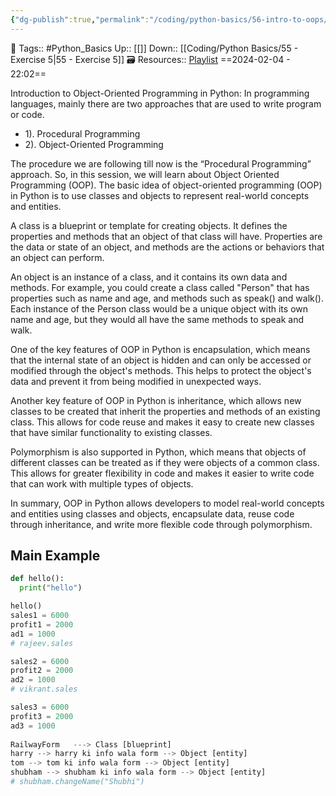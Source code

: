 ```yaml
---
{"dg-publish":true,"permalink":"/coding/python-basics/56-intro-to-oops/","dgPassFrontmatter":true,"noteIcon":"3","created":"2024-02-04T22:02:05.410+05:30","updated":"2024-02-04T22:19:38.068+05:30"}
---
```


🧶 Tags:: #Python_Basics 
Up:: [[]]
Down:: [[Coding/Python Basics/55 - Exercise 5\|55 - Exercise 5]]
🗃 Resources:: [Playlist](https://www.youtube.com/playlist?list=PLu0W_9lII9agwh1XjRt242xIpHhPT2llg)
==2024-02-04 - 22:02==

Introduction to Object-Oriented Programming in Python: In programming languages, mainly there are two approaches that are used to write program or code.
- 1). Procedural Programming
- 2). Object-Oriented Programming

The procedure we are following till now is the “Procedural Programming” approach. So, in this session, we will learn about Object Oriented Programming (OOP). The basic idea of object-oriented programming (OOP) in Python is to use classes and objects to represent real-world concepts and entities.

A class is a blueprint or template for creating objects. It defines the properties and methods that an object of that class will have. Properties are the data or state of an object, and methods are the actions or behaviors that an object can perform.

An object is an instance of a class, and it contains its own data and methods. For example, you could create a class called "Person" that has properties such as name and age, and methods such as speak() and walk(). Each instance of the Person class would be a unique object with its own name and age, but they would all have the same methods to speak and walk.

One of the key features of OOP in Python is encapsulation, which means that the internal state of an object is hidden and can only be accessed or modified through the object's methods. This helps to protect the object's data and prevent it from being modified in unexpected ways.

Another key feature of OOP in Python is inheritance, which allows new classes to be created that inherit the properties and methods of an existing class. This allows for code reuse and makes it easy to create new classes that have similar functionality to existing classes.

Polymorphism is also supported in Python, which means that objects of different classes can be treated as if they were objects of a common class. This allows for greater flexibility in code and makes it easier to write code that can work with multiple types of objects.

In summary, OOP in Python allows developers to model real-world concepts and entities using classes and objects, encapsulate data, reuse code through inheritance, and write more flexible code through polymorphism.

## Main Example
```python
def hello():
  print("hello")

hello()
sales1 = 6000
profit1 = 2000
ad1 = 1000
# rajeev.sales

sales2 = 6000
profit2 = 2000
ad2 = 1000 
# vikrant.sales

sales3 = 6000
profit3 = 2000
ad3 = 1000
 
RailwayForm   ---> Class [blueprint]
harry --> harry ki info wala form --> Object [entity]
tom --> tom ki info wala form --> Object [entity]
shubham --> shubham ki info wala form --> Object [entity]
# shubham.changeName("Shubhi")
```